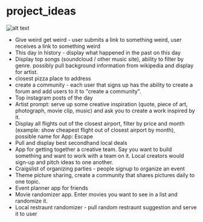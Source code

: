 # project_ideas

![alt text](https://chatboten.com/wp-content/uploads/2017/03/gif-futurama-small-bender.gif "build itz")

* Give weird get weird - user submits a link to something weird, user receives a link to something weird
* This day in history - display what happened in the past on this day
* Display top songs (soundcloud / other music site), ability to filter by genre. possibly pull background information from wikipedia and display for artist. 
* closest pizza place to address
* create a community - each user that signs up has the ability to create a forum and add users to it to "create a community". 
* Top instagram posts of the day
* Artist prompt: serve up some creative inspiration (quote, piece of art, photograph, movie clip, music) and ask you to create a work inspired by it. 
* Display all flights out of the closest airport, filter by price and month (example: show cheapest flight out of closest airport by month), possible name for App: Escape
* Pull and display best secondhand local deals
* App for getting together a creative team. Say you want to build something and want to work with a team on it. Local creators would sign-up and pitch ideas to one another.
* Craigslist of organizing parties - people signup to organize an event
* Theme picture sharing, create a community that shares pictures daily to one topic. 
* Event planner app for friends
* Movie randomizer app. Enter movies you want to see in a list and randomize it. 
* Local restraunt randomizer - pull random restraunt suggestion and serve it to user
